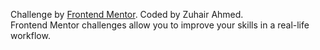 Challenge by <a href="https://www.frontendmentor.io?ref=challenge" target="_blank">Frontend Mentor</a>.  Coded by Zuhair Ahmed.
<br> 
Frontend Mentor  challenges allow you to improve your skills in a real-life workflow.
